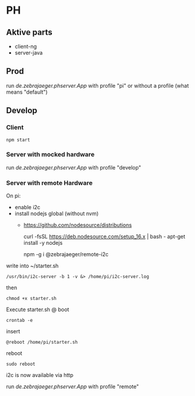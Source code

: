 # PH

## Aktive parts

- client-ng
- server-java

## Prod

run *de.zebrajaeger.phserver.App* with profile "pi" or without a profile (what means "default")

## Develop

### Client

    npm start

### Server with mocked hardware

run *de.zebrajaeger.phserver.App* with profile "develop"

### Server with remote Hardware 

On pi:
- enable i2c
- install nodejs global (without nvm)
  - https://github.com/nodesource/distributions


    curl -fsSL https://deb.nodesource.com/setup_16.x | bash -
    apt-get install -y nodejs

    npm -g i @zebrajaeger/remote-i2c

write into ~/starter.sh

    /usr/bin/i2c-server -b 1 -v &> /home/pi/i2c-server.log

then

    chmod +x starter.sh

Execute starter.sh @ boot

    crontab -e

insert

    @reboot /home/pi/starter.sh

reboot

    sudo reboot

i2c is now available via http 

run *de.zebrajaeger.phserver.App* with profile "remote"

